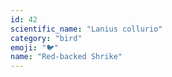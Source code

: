 ```yaml
---
id: 42
scientific_name: "Lanius collurio"
category: "bird"
emoji: "🐦"
name: "Red-backed Shrike"
---
```

